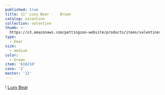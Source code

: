 ```yaml
---
published: true
title: 11" Luxy Bear -   Brown
catalog: valentine
collection: valentine
thumb: >-
  https://s3.amazonaws.com/pettingzoo-website/products/items/valentines/11%22+Luxy+Bear+-+Brown.jpg
type:
  - bear
size:
  - medium
color:
  - brown
item: '618210'
case: '2'
master: '12'
---
```

! [Luxy Bear](https://s3.amazonaws.com/pettingzoo-website/products/items/valentines/11%22+Luxy+Bear+-+Brown.jpg)

